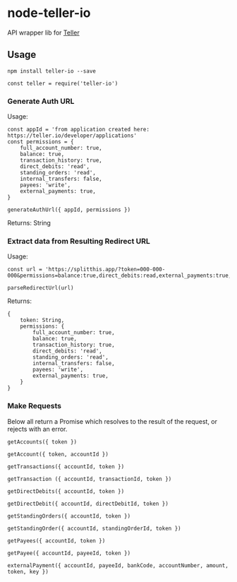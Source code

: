 # node-teller-io

API wrapper lib for [Teller](https://teller.io)

## Usage

`npm install teller-io --save`

`const teller = require('teller-io')`

### Generate Auth URL

Usage:

```
const appId = 'from application created here: https://teller.io/developer/applications'
const permissions = {
	full_account_number: true,
	balance: true,
	transaction_history: true,
	direct_debits: 'read',
	standing_orders: 'read',
	internal_transfers: false,
	payees: 'write',
	external_payments: true,
}

generateAuthUrl({ appId, permissions })
```

Returns: String

### Extract data from Resulting Redirect URL

Usage:
```
const url = 'https://splitthis.app/?token=000-000-000&permissions=balance:true,direct_debits:read,external_payments:true,full_account_number:true,payees:write,standing_orders:read,transaction_history:true'

parseRedirectUrl(url)
```
Returns: 
```
{
	token: String,
	permissions: {
		full_account_number: true,
		balance: true,
		transaction_history: true,
		direct_debits: 'read',
		standing_orders: 'read',
		internal_transfers: false,
		payees: 'write',
		external_payments: true,
	}
}
```

### Make Requests

Below all return a Promise which resolves to the result of the request, or rejects with an error.

`getAccounts({ token })`

`getAccount({ token, accountId })`


`getTransactions({ accountId, token })`

`getTransaction ({ accountId, transactionId, token })`


`getDirectDebits({ accountId, token })`

`getDirectDebit({ accountId, directDebitId, token })`


`getStandingOrders({ accountId, token })`

`getStandingOrder({ accountId, standingOrderId, token })`


`getPayees({ accountId, token })`

`getPayee({ accountId, payeeId, token })`

`externalPayment({ accountId, payeeId, bankCode, accountNumber, amount, token, key })`
